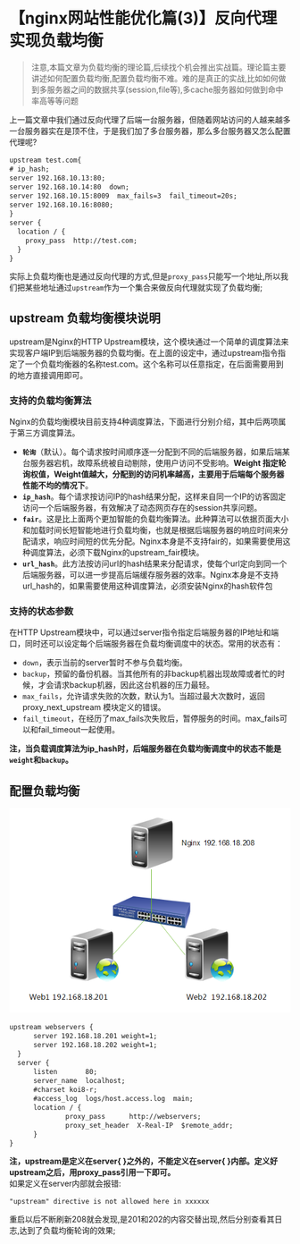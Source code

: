 # 【nginx网站性能优化篇(3)】反向代理实现负载均衡


> 注意,本篇文章为负载均衡的理论篇,后续找个机会推出实战篇。理论篇主要讲述如何配置负载均衡,配置负载均衡不难。难的是真正的实战,比如如何做到多服务器之间的数据共享(session,file等),多cache服务器如何做到命中率高等等问题

上一篇文章中我们通过反向代理了后端一台服务器，但随着网站访问的人越来越多一台服务器实在是顶不住，于是我们加了多台服务器，那么多台服务器又怎么配置代理呢?

    
```nginx
upstream test.com{
# ip_hash;
server 192.168.10.13:80;
server 192.168.10.14:80  down;
server 192.168.10.15:8009  max_fails=3  fail_timeout=20s;
server 192.168.10.16:8080;
}
server {
  location / {
    proxy_pass  http://test.com;
  }
}
```

实际上负载均衡也是通过反向代理的方式,但是`proxy_pass`只能写一个地址,所以我们把某些地址通过`upstream`作为一个集合来做反向代理就实现了负载均衡;

## upstream 负载均衡模块说明

upstream是Nginx的HTTP Upstream模块，这个模块通过一个简单的调度算法来实现客户端IP到后端服务器的负载均衡。在上面的设定中，通过upstream指令指定了一个负载均衡器的名称test.com。这个名称可以任意指定，在后面需要用到的地方直接调用即可。

### 支持的负载均衡算法

Nginx的负载均衡模块目前支持4种调度算法，下面进行分别介绍，其中后两项属于第三方调度算法。 

* **`轮询`**（默认）。每个请求按时间顺序逐一分配到不同的后端服务器，如果后端某台服务器宕机，故障系统被自动剔除，使用户访问不受影响。**Weight 指定轮询权值，Weight值越大，分配到的访问机率越高，主要用于后端每个服务器性能不均的情况下**。
* **`ip_hash`**。每个请求按访问IP的hash结果分配，这样来自同一个IP的访客固定访问一个后端服务器，有效解决了动态网页存在的session共享问题。
* **`fair`**。这是比上面两个更加智能的负载均衡算法。此种算法可以依据页面大小和加载时间长短智能地进行负载均衡，也就是根据后端服务器的响应时间来分配请求，响应时间短的优先分配。Nginx本身是不支持fair的，如果需要使用这种调度算法，必须下载Nginx的upstream_fair模块。
* **`url_hash`**。此方法按访问url的hash结果来分配请求，使每个url定向到同一个后端服务器，可以进一步提高后端缓存服务器的效率。Nginx本身是不支持url_hash的，如果需要使用这种调度算法，必须安装Nginx的hash软件包


### 支持的状态参数

在HTTP Upstream模块中，可以通过server指令指定后端服务器的IP地址和端口，同时还可以设定每个后端服务器在负载均衡调度中的状态。常用的状态有：

* `down`，表示当前的server暂时不参与负载均衡。
* `backup`，预留的备份机器。当其他所有的非backup机器出现故障或者忙的时候，才会请求backup机器，因此这台机器的压力最轻。
* `max_fails`，允许请求失败的次数，默认为1。当超过最大次数时，返回proxy_next_upstream 模块定义的错误。
* `fail_timeout`，在经历了max_fails次失败后，暂停服务的时间。max_fails可以和fail_timeout一起使用。


**注，当负载调度算法为ip_hash时，后端服务器在负载均衡调度中的状态不能是`weight`和`backup`。**

## 配置负载均衡

![2033581_1378277132ARIU.png-38kB][0]

    

```nginx
upstream webservers {
      server 192.168.18.201 weight=1;
      server 192.168.18.202 weight=1;
  }
  server {
      listen       80;
      server_name  localhost;
      #charset koi8-r;
      #access_log  logs/host.access.log  main;
      location / {
              proxy_pass      http://webservers;
              proxy_set_header  X-Real-IP  $remote_addr;
      }
}
```

**注，upstream是定义在server{ }之外的，不能定义在server{ }内部。定义好upstream之后，用proxy_pass引用一下即可。**  
如果定义在server内部就会报错:

    "upstream" directive is not allowed here in xxxxxx
    

重启以后不断刷新208就会发现,是201和202的内容交替出现,然后分别查看其日志,达到了负载均衡轮询的效果;

[0]: ./2033581_1378277132ARIU.png